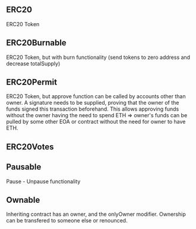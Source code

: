 ## ERC20
ERC20 Token

## ERC20Burnable
ERC20 Token, but with burn functionality (send tokens to zero address and decrease totalSupply)

## ERC20Permit
ERC20 Token, but approve function can be called by accounts other than owner. A signature needs to be supplied, proving that the owner of the funds signed this transaction beforehand. This allows approving funds without the owner having the need to spend ETH => owner's funds can be pulled by some other EOA or contract without the need for owner to have ETH.

## ERC20Votes

## Pausable
Pause - Unpause functionality

## Ownable
Inheriting contract has an owner, and the onlyOwner modifier. Ownership can be transfered to someone else or renounced.